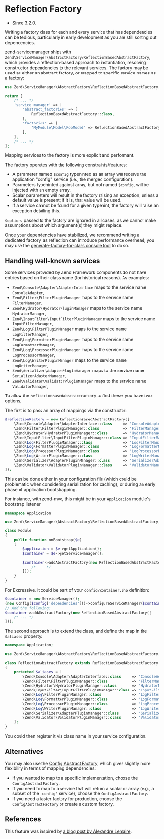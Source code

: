 # Reflection Factory

- Since 3.2.0.

Writing a factory class for each and every service that has dependencies
can be tedious, particularly in early development as you are still sorting
out dependencies.

zend-servicemanager ships with `Zend\ServiceManager\AbstractFactory\ReflectionBasedAbstractFactory`,
which provides a reflection-based approach to instantiation, resolving
constructor dependencies to the relevant services. The factory may be used as
either an abstract factory, or mapped to specific service names as a factory:

```php
use Zend\ServiceManager\AbstractFactory\ReflectionBasedAbstractFactory;

return [
    /* ... */
    'service_manager' => [
        'abstract_factories' => [
            ReflectionBasedAbstractFactory::class,
        ],
        'factories' => [
            'MyModule\Model\FooModel' => ReflectionBasedAbstractFactory::class,
        ],
    ],
    /* ... */
];
```

Mapping services to the factory is more explicit and performant.

The factory operates with the following constraints/features:

- A parameter named `$config` typehinted as an array will receive the
  application "config" service (i.e., the merged configuration).
- Parameters typehinted against array, but not named `$config`, will
  be injected with an empty array.
- Scalar parameters will result in the factory raising an exception,
  unless a default value is present; if it is, that value will be used.
- If a service cannot be found for a given typehint, the factory will
  raise an exception detailing this.

`$options` passed to the factory are ignored in all cases, as we cannot
make assumptions about which argument(s) they might replace.

Once your dependencies have stabilized, we recommend writing a dedicated
factory, as reflection can introduce performance overhead; you may use the
[generate-factory-for-class console tool](console-tools.md#generate-factory-for-class)
to do so.

## Handling well-known services

Some services provided by Zend Framework components do not have
entries based on their class name (for historical reasons). As examples:

- `Zend\Console\Adapter\AdapterInterface` maps to the service name `ConsoleAdapter`,
- `Zend\Filter\FilterPluginManager` maps to the service name `FilterManager`,
- `Zend\Hydrator\HydratorPluginManager` maps to the service name `HydratorManager`,
- `Zend\InputFilter\InputFilterPluginManager` maps to the service name `InputFilterManager`,
- `Zend\Log\FilterPluginManager` maps to the service name `LogFilterManager`,
- `Zend\Log\FormatterPluginManager` maps to the service name `LogFormatterManager`,
- `Zend\Log\ProcessorPluginManager` maps to the service name `LogProcessorManager`,
- `Zend\Log\WriterPluginManager` maps to the service name `LogWriterManager`,
- `Zend\Serializer\AdapterPluginManager` maps to the service name `SerializerAdapterManager`,
- `Zend\Validator\ValidatorPluginManager` maps to the service name `ValidatorManager`,

To allow the `ReflectionBasedAbstractFactory` to find these, you have two
options.

The first is to pass an array of mappings via the constructor:

```php
$reflectionFactory = new ReflectionBasedAbstractFactory([
    \Zend\Console\Adapter\AdapterInterface::class     => 'ConsoleAdapter',
    \Zend\Filter\FilterPluginManager::class           => 'FilterManager',
    \Zend\Hydrator\HydratorPluginManager::class       => 'HydratorManager',
    \Zend\InputFilter\InputFilterPluginManager::class => 'InputFilterManager',
    \Zend\Log\FilterPluginManager::class              => 'LogFilterManager',
    \Zend\Log\FormatterPluginManager::class           => 'LogFormatterManager',
    \Zend\Log\ProcessorPluginManager::class           => 'LogProcessorManager',
    \Zend\Log\WriterPluginManager::class              => 'LogWriterManager',
    \Zend\Serializer\AdapterPluginManager::class      => 'SerializerAdapterManager',
    \Zend\Validator\ValidatorPluginManager::class     => 'ValidatorManager',
]);
```

This can be done either in your configuration file (which could be problematic
when considering serialization for caching), or during an early phase of
application bootstrapping.

For instance, with zend-mvc, this might be in your `Application` module's
bootstrap listener:

```php
namespace Application

use Zend\ServiceManager\AbstractFactory\ReflectionBasedAbstractFactory;

class Module
{
    public function onBootstrap($e)
    {
        $application = $e->getApplication();
        $container = $e->getServiceManager();

        $container->addAbstractFactory(new ReflectionBasedAbstractFactory([
            /* ... */
        ]));
    }
}
```

For Expressive, it could be part of your `config/container.php` definition:

```php
$container = new ServiceManager();
(new Config($config['dependencies']))->configureServiceManager($container);
// Add the following:
$container->addAbstractFactory(new ReflectionBasedAbstractFactory([
    /* ... */
]));
```

The second approach is to extend the class, and define the map in the
`$aliases` property:

```php
namespace Application;

use Zend\ServiceManager\AbstractFactory\ReflectionBasedAbstractFactory;

class ReflectionAbstractFactory extends ReflectionBasedAbstractFactory
{
    protected $aliases = [
        \Zend\Console\Adapter\AdapterInterface::class     => 'ConsoleAdapter',
        \Zend\Filter\FilterPluginManager::class           => 'FilterManager',
        \Zend\Hydrator\HydratorPluginManager::class       => 'HydratorManager',
        \Zend\InputFilter\InputFilterPluginManager::class => 'InputFilterManager',
        \Zend\Log\FilterPluginManager::class              => 'LogFilterManager',
        \Zend\Log\FormatterPluginManager::class           => 'LogFormatterManager',
        \Zend\Log\ProcessorPluginManager::class           => 'LogProcessorManager',
        \Zend\Log\WriterPluginManager::class              => 'LogWriterManager',
        \Zend\Serializer\AdapterPluginManager::class      => 'SerializerAdapterManager',
        \Zend\Validator\ValidatorPluginManager::class     => 'ValidatorManager',
    ];
}
```

You could then register it via class name in your service configuration.

## Alternatives

You may also use the [Config Abstract Factory](config-abstract-factory.md),
which gives slightly more flexibility in terms of mapping dependencies:

- If you wanted to map to a specific implementation, choose the
  `ConfigAbstractFactory`.
- If you need to map to a service that will return a scalar or array (e.g., a
  subset of the `'config'` service), choose the `ConfigAbstractFactory`.
- If you need a faster factory for production, choose the
  `ConfigAbstractFactory` or create a custom factory.

## References

This feature was inspired by [a blog post by Alexandre Lemaire](http://circlical.com/blog/2016/3/9/preparing-for-zend-f).
